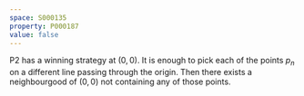 ```yaml
---
space: S000135
property: P000187
value: false
---
```


P2 has a winning strategy at $(0,0)$. It is enough to pick
each of the points $p_n$ on a different line passing through the origin. Then there exists a neighbourgood of $(0,0)$ not containing any of those points.
